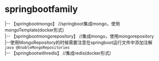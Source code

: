 # springbootfamily
|-- 【springbootmongo】 //springboot集成mongo，使用mongoTemplate(docker形式)</br>
|-- 【springbootmongorepository】 //集成mongo，使用mongorepository</br>
      |--使用MongoRepository的时候需要注意在springboot运行文件中添加注解 ```java @EnableMongoRepositories```</br>
|-- 【springbootwithredis】 //集成redis(docker形式)</br>

